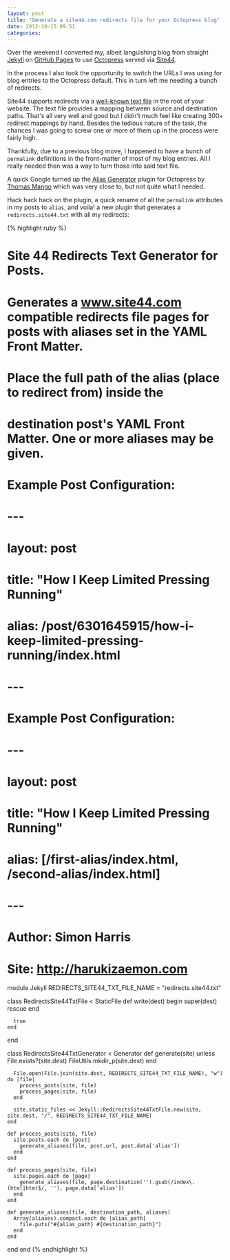 ```yaml
---
layout: post
title: "Generate a site44.com redirects file for your Octopress blog"
date: 2012-10-15 09:51
categories:
---
```

Over the weekend I converted my, albeit languishing blog from straight [Jekyll](http://jekyllrb.com) on [GitHub Pages](http://pages.github.com) to use [Octopress](http://octopress.org) served via [Site44](http://www.site44.com).

In the process I also took the opportunity to switch the URLs I was using for blog entries to the Octopress default. This in turn left me needing a bunch of redirects.

Site44 supports redirects via a [well-known text file](http://www.site44.com/advanced) in the root of your website. The text file provides a mapping between source and destination paths. That's all very well and good but I didn't much feel like creating 300+ redirect mappings by hand. Besides the tedious nature of the task, the chances I was going to screw one or more of them up in the process were fairly high.

Thankfully, due to a previous blog move, I happened to have a bunch of `permalink` definitions in the front-matter of most of my blog entries. All I really needed then was a way to turn those into said text file.

A quick Google turned up the [Alias Generator](http://github.com/tsmango/jekyll_alias_generator) plugin for Octopress by [Thomas Mango](http://thomasmango.com) which was very close to, but not quite what I needed.

Hack hack hack on the plugin, a quick rename of all the `permalink` attributes in my posts to `alias`, and voila! a new plugin that generates a `redirects.site44.txt` with all my redirects:

{% highlight ruby %}
# Site 44 Redirects Text Generator for Posts.
#
# Generates a www.site44.com compatible redirects file pages for posts with aliases set in the YAML Front Matter.
#
# Place the full path of the alias (place to redirect from) inside the
# destination post's YAML Front Matter. One or more aliases may be given.
#
# Example Post Configuration:
#
#   ---
#     layout: post
#     title: "How I Keep Limited Pressing Running"
#     alias: /post/6301645915/how-i-keep-limited-pressing-running/index.html
#   ---
#
# Example Post Configuration:
#
#   ---
#     layout: post
#     title: "How I Keep Limited Pressing Running"
#     alias: [/first-alias/index.html, /second-alias/index.html]
#   ---
#
# Author: Simon Harris
# Site: http://harukizaemon.com

module Jekyll
  REDIRECTS_SITE44_TXT_FILE_NAME = "redirects.site44.txt"

  class RedirectsSite44TxtFile < StaticFile
    def write(dest)
      begin
        super(dest)
      rescue
      end

      true
    end
  end

  class RedirectsSite44TxtGenerator < Generator
    def generate(site)
      unless File.exists?(site.dest)
        FileUtils.mkdir_p(site.dest)
      end

      File.open(File.join(site.dest, REDIRECTS_SITE44_TXT_FILE_NAME), "w") do |file|
        process_posts(site, file)
        process_pages(site, file)
      end

      site.static_files << Jekyll::RedirectsSite44TxtFile.new(site, site.dest, "/", REDIRECTS_SITE44_TXT_FILE_NAME)
    end

    def process_posts(site, file)
      site.posts.each do |post|
        generate_aliases(file, post.url, post.data['alias'])
      end
    end

    def process_pages(site, file)
      site.pages.each do |page|
        generate_aliases(file, page.destination('').gsub(/index\.(html|htm)$/, ''), page.data['alias'])
      end
    end

    def generate_aliases(file, destination_path, aliases)
      Array(aliases).compact.each do |alias_path|
        file.puts("#{alias_path} #{destination_path}")
      end
    end
  end
end
{% endhighlight %}

